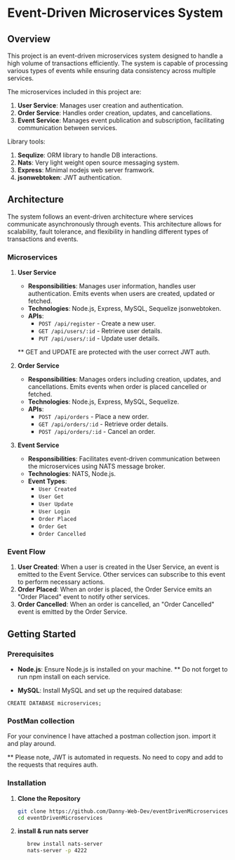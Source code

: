 # Event-Driven Microservices System

## Overview

This project is an event-driven microservices system designed to handle a high volume of transactions efficiently. The system is capable of processing various types of events while ensuring data consistency across multiple services.

The microservices included in this project are:

1. **User Service**: Manages user creation and authentication.
2. **Order Service**: Handles order creation, updates, and cancellations.
3. **Event Service**: Manages event publication and subscription, facilitating communication between services.

Library tools:

1. **Sequlize**: ORM library to handle DB interactions.
2. **Nats**: Very light weight open source messaging system.
3. **Express**: Minimal nodejs web server framwork.
4. **jsonwebtoken**: JWT authentication.

## Architecture

The system follows an event-driven architecture where services communicate asynchronously through events. This architecture allows for scalability, fault tolerance, and flexibility in handling different types of transactions and events.

### Microservices

1. **User Service**

   - **Responsibilities**: Manages user information, handles user authentication. Emits events when users are created, updated or fetched.
   - **Technologies**: Node.js, Express, MySQL, Sequelize jsonwebtoken.
   - **APIs**:
     - `POST /api/register` - Create a new user.
     - `GET /api/users/:id` - Retrieve user details.
     - `PUT /api/users/:id` - Update user details.

   \*\* GET and UPDATE are protected with the user correct JWT auth.

2. **Order Service**

   - **Responsibilities**: Manages orders including creation, updates, and cancellations. Emits events when order is placed cancelled or fetched.
   - **Technologies**: Node.js, Express, MySQL, Sequelize.
   - **APIs**:
     - `POST /api/orders` - Place a new order.
     - `GET /api/orders/:id` - Retrieve order details.
     - `POST /api/orders/:id` - Cancel an order.

3. **Event Service**
   - **Responsibilities**: Facilitates event-driven communication between the microservices using NATS message broker.
   - **Technologies**: NATS, Node.js.
   - **Event Types**:
     - `User Created`
     - `User Get`
     - `User Update`
     - `User Login`
     - `Order Placed`
     - `Order Get`
     - `Order Cancelled`

### Event Flow

1. **User Created**: When a user is created in the User Service, an event is emitted to the Event Service. Other services can subscribe to this event to perform necessary actions.
2. **Order Placed**: When an order is placed, the Order Service emits an "Order Placed" event to notify other services.
3. **Order Cancelled**: When an order is cancelled, an "Order Cancelled" event is emitted by the Order Service.

## Getting Started

### Prerequisites

- **Node.js**: Ensure Node.js is installed on your machine. \*\* Do not forget to run npm install on each service.

- **MySQL**: Install MySQL and set up the required database:

```mysql
CREATE DATABASE microservices;
```

### PostMan collection

For your convinence I have attached a postman collection json. import it and play around.

\*\* Please note, JWT is automated in requests. No need to copy and add to the requests that requires auth.

### Installation

1. **Clone the Repository**

   ```bash
   git clone https://github.com/Danny-Web-Dev/eventDrivenMicroservices.git
   cd eventDrivenMicroservices
   ```

2. **install & run nats server**

   ```bash
      brew install nats-server
      nats-server -p 4222
   ```
